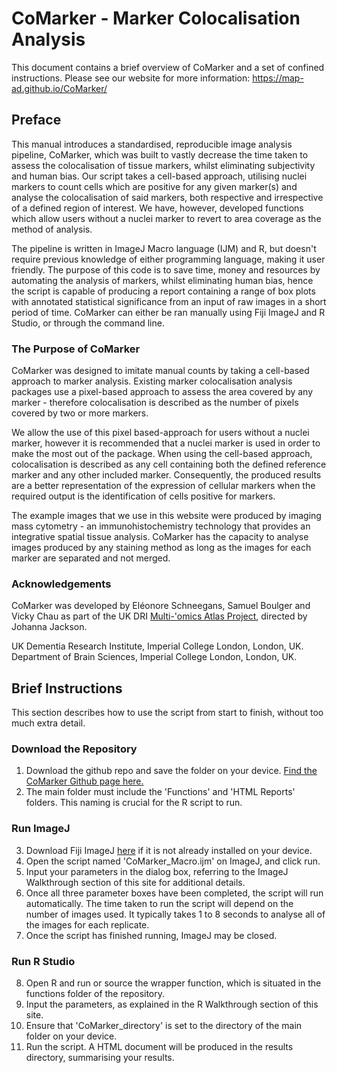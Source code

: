 # CoMarker - Marker Colocalisation Analysis

This document contains a brief overview of CoMarker and a set of confined instructions. Please see our website for more information: https://map-ad.github.io/CoMarker/

## Preface

This manual introduces a standardised, reproducible image analysis pipeline, CoMarker, which was built to vastly decrease the time taken to assess the colocalisation of tissue markers, whilst eliminating subjectivity and human bias. Our script takes a cell-based approach, utilising nuclei markers to count cells which are positive for any given marker(s) and analyse the colocalisation of said markers, both respective and irrespective of a defined region of interest. We have, however, developed functions which allow users without a nuclei marker to revert to area coverage as the method of analysis.

The pipeline is written in ImageJ Macro language (IJM) and R, but doesn't require previous knowledge of either programming language, making it user friendly. The purpose of this code is to save time, money and resources by automating the analysis of markers, whilst eliminating human bias, hence the script is capable of producing a report containing a range of box plots with annotated statistical significance from an input of raw images in a short period of time. CoMarker can either be ran manually using Fiji ImageJ and R Studio, or through the command line.

### The Purpose of CoMarker

CoMarker was designed to imitate manual counts by taking a cell-based approach to marker analysis. Existing marker colocalisation analysis packages use a pixel-based approach to assess the area covered by any marker - therefore colocalisation is described as the number of pixels covered by two or more markers.

We allow the use of this pixel based-approach for users without a nuclei marker, however it is recommended that a nuclei marker is used in order to make the most out of the package. When using the cell-based approach, colocalisation is described as any cell containing both the defined reference marker and any other included marker. Consequently, the produced results are a better representation of the expression of cellular markers when the required output is the identification of cells positive for markers.

The example images that we use in this website were produced by imaging mass cytometry - an immunohistochemistry technology that provides an integrative spatial tissue analysis. CoMarker has the capacity to analyse images produced by any staining method as long as the images for each marker are separated and not merged.

### Acknowledgements

CoMarker was developed by Eléonore Schneegans, Samuel Boulger and Vicky Chau as part of the UK DRI [Multi-'omics Atlas Project](https://map-ad.org), directed by Johanna Jackson.

UK Dementia Research Institute, Imperial College London, London, UK.
Department of Brain Sciences, Imperial College London, London, UK.


## Brief Instructions

This section describes how to use the script from start to finish, without too much extra detail.

### Download the Repository

1.  Download the github repo and save the folder on your device. [Find the CoMarker Github page here.](https://github.com/MAP-AD/CoMarker)
2.  The main folder must include the 'Functions' and 'HTML Reports' folders. This naming is crucial for the R script to run.

### Run ImageJ

3.  Download Fiji ImageJ [here](https://imagej.net/software/fiji/downloads) if it is not already installed on your device.
4.  Open the script named 'CoMarker_Macro.ijm' on ImageJ, and click run.
5.  Input your parameters in the dialog box, referring to the ImageJ Walkthrough section of this site for additional details.
6.  Once all three parameter boxes have been completed, the script will run automatically. The time taken to run the script will depend on the number of images used. It typically takes 1 to 8 seconds to analyse all of the images for each replicate.
7.  Once the script has finished running, ImageJ may be closed.

### Run R Studio

8.  Open R and run or source the wrapper function, which is situated in the functions folder of the repository.
9.  Input the parameters, as explained in the R Walkthrough section of this site.
10. Ensure that 'CoMarker_directory' is set to the directory of the main folder on your device.
11. Run the script. A HTML document will be produced in the results directory, summarising your results.

